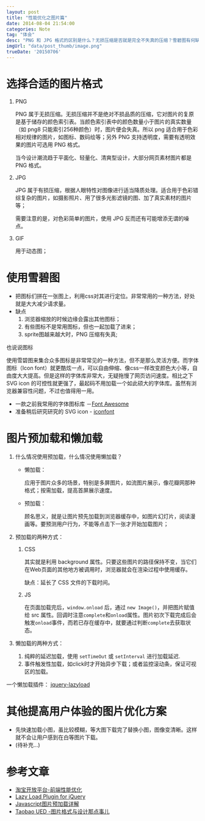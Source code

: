 ```yaml
---
layout: post
title: "性能优化之图片篇"
date: 2014-08-04 21:54:00
categories: Note
tag: "体会"
desc: "PNG 和 JPG 格式的区别是什么？无损压缩是否就是完全不失真的压缩？雪碧图有何缺点？应选用那种图标形式？图片预加载和懒加载的应用场景是什么？"
imgUrl: "data/post_thumb/image.png"
trueDate: '20150706'
---
```



# 选择合适的图片格式

1. PNG 

	PNG 属于无损压缩。无损压缩并不是绝对不损品质的压缩，它对图片的复原是基于储存的颜色索引表。当颜色索引表中的颜色数量小于图片的真实数量（如 png8 只能索引256种颜色）时，图片便会失真。所以 png 适合用于色彩相对规律的图片，如图标、数码绘等；另外 PNG 支持透明度，需要有透明效果的图片可选用 PNG 格式。

	当今设计潮流趋于平面化、轻量化、清爽型设计，大部分网页素材图片都是 PNG 格式。

2. JPG 

	JPG 属于有损压缩，根据人眼特性对图像进行适当降质处理。适合用于色彩错综复杂的图片，如摄影照片、用了很多光影滤镜的图、加了真实素材的图片等；

	需要注意的是，对色彩简单的图片，使用 JPG 反而还有可能增添无谓的噪点。

3. GIF 

	用于动态图；


# 使用雪碧图

- 把图标们拼在一张图上，利用css对其进行定位。非常常用的一种方法，好处就是大大减少请求量。
- 缺点
	1. 浏览器缩放的时候边缘会露出其他图标；
	2. 有些图标不是常用图标，但也一起加载了进来；
	3. sprite图越来越大时，PNG 压缩有失真;

<i class="fa fa-comment"></i> 也说说图标

使用雪碧图来集合众多图标是非常常见的一种方法，但不是那么灵活方便。而字体图标（Icon font）就更酷炫一点，可以自由伸缩、像css一样改变颜色大小等，自由度大大提高。但是这样的字体库非常大，无疑拖慢了网页访问速度。相比之下 SVG icon 的可控性就更强了，最起码不用加载一个如此硕大的字体库。虽然有浏览器兼容性问题，不过也值得用一用。

- 一款之前我常用的字体图标库 －[Font Awesome ](http://fortawesome.github.io/Font-Awesome/) 
- 准备稍后研究研究的 SVG icon - [iconfont](http://www.iconfont.cn/)

# 图片预加载和懒加载

1. 什么情况使用预加载，什么情况使用懒加载？
	- 懒加载：

		应用于图片众多的场景，特别是多屏图片，如流图片展示，像花瓣网那种格式；按需加载，提高首屏展示速度。
	
	- 预加载：

		顾名思义，就是让图片预先加载到浏览器缓存中，如图片幻灯片，阅读漫画等。要预测用户行为，不能等点击下一张才开始加载图片；

2. 预加载的两种方式：
	1. CSS 

		其实就是利用 background 属性。只要这些图片的路径保持不变，当它们在Web页面的其他地方被调用时，浏览器就会在渲染过程中使用缓存。

		缺点：延长了 CSS 文件的下载时间。

	2. JS 
		
		在页面加载完后，`window.onload` 后，通过 `new Image()`，并把图片赋值给 src 属性。回调时注意`complete`和`onload`属性。图片初次下载完成后会触发`onload`事件，而若已存在缓存中，就要通过判断`complete`去获取状态。

3. 懒加载的两种方式：
	1. 纯粹的延迟加载，使用 `setTimeOut` 或 `setInterval` 进行加载延迟.
	2. 事件触发性加载，如click时才开始异步下载；或者监控滚动条，保证可视区的加载。


一个懒加载插件： [jquery-lazyload](http://www.appelsiini.net/projects/lazyload)


# 其他提高用户体验的图片优化方案

- 先快速加载小图，虽比较模糊，等大图下载完了替换小图，图像变清晰。这样就不会让用户感到在白等图片下载。
- (待补充...)


# 参考文章

- [淘宝开放平台-前端性能优化](https://open.taobao.com/doc/detail.htm?id=101942)
- [Lazy Load Plugin for jQuery](http://www.appelsiini.net/projects/lazyload)
- [Javascript图片预加载详解](http://www.cnblogs.com/v10258/p/3376455.html)
- [Taobao UED -图片格式与设计那点事儿](http://ued.taobao.org/blog/2010/12/jpg_png/)

